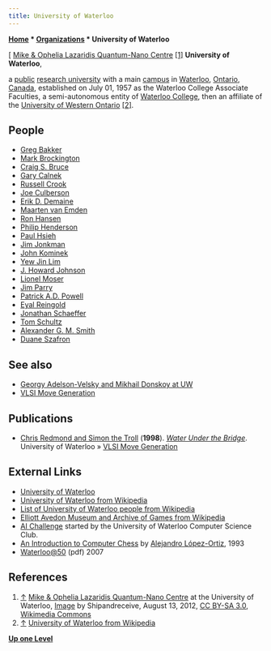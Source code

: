 ```yaml
---
title: University of Waterloo
---
```

**[Home](Home "Home") \* [Organizations](Organizations "Organizations") \* University of Waterloo**



[ [Mike & Ophelia Lazaridis Quantum-Nano Centre](https://en.wikipedia.org/wiki/Mike_%26_Ophelia_Lazaridis_Quantum-Nano_Centre) <a id="cite-note-1" href="#cite-ref-1">[1]</a>
**University of Waterloo**,   

a [public](https://en.wikipedia.org/wiki/Public_university) [research university](https://en.wikipedia.org/wiki/Research_university) with a main [campus](https://en.wikipedia.org/wiki/Campus) in [Waterloo](https://en.wikipedia.org/wiki/Waterloo,_Ontario), [Ontario](https://en.wikipedia.org/wiki/Ontario), [Canada](https://en.wikipedia.org/wiki/Canada), established on July 01, 1957 as the Waterloo College Associate Faculties, a semi-autonomous entity of [Waterloo College](https://en.wikipedia.org/wiki/Wilfrid_Laurier_University), then an affiliate of the [University of Western Ontario](https://en.wikipedia.org/wiki/University_of_Western_Ontario) <a id="cite-note-2" href="#cite-ref-2">[2]</a>. 



## People


* [Greg Bakker](index.php?title=Greg_Bakker&action=edit&redlink=1 "Greg Bakker (page does not exist)")
* [Mark Brockington](Mark_Brockington "Mark Brockington")
* [Craig S. Bruce](Craig_S._Bruce "Craig S. Bruce")
* [Gary Calnek](Gary_Calnek "Gary Calnek")
* [Russell Crook](Russell_Crook "Russell Crook")
* [Joe Culberson](Joe_Culberson "Joe Culberson")
* [Erik D. Demaine](Erik_D._Demaine "Erik D. Demaine")
* [Maarten van Emden](Maarten_van_Emden "Maarten van Emden")
* [Ron Hansen](Ron_Hansen "Ron Hansen")
* [Philip Henderson](index.php?title=Philip_Henderson&action=edit&redlink=1 "Philip Henderson (page does not exist)")
* [Paul Hsieh](Paul_Hsieh "Paul Hsieh")
* [Jim Jonkman](index.php?title=Jim_Jonkman&action=edit&redlink=1 "Jim Jonkman (page does not exist)")
* [John Kominek](John_Kominek "John Kominek")
* [Yew Jin Lim](Yew_Jin_Lim "Yew Jin Lim")
* [J. Howard Johnson](J._Howard_Johnson "J. Howard Johnson")
* [Lionel Moser](index.php?title=Lionel_Moser&action=edit&redlink=1 "Lionel Moser (page does not exist)")
* [Jim Parry](Jim_Parry "Jim Parry")
* [Patrick A.D. Powell](index.php?title=Patrick_A.D._Powell&action=edit&redlink=1 "Patrick A.D. Powell (page does not exist)")
* [Eyal Reingold](index.php?title=Eyal_Reingold&action=edit&redlink=1 "Eyal Reingold (page does not exist)")
* [Jonathan Schaeffer](Jonathan_Schaeffer "Jonathan Schaeffer")
* [Tom Schultz](index.php?title=Tom_Schultz&action=edit&redlink=1 "Tom Schultz (page does not exist)")
* [Alexander G. M. Smith](index.php?title=Alexander_G._M._Smith&action=edit&redlink=1 "Alexander G. M. Smith (page does not exist)")
* [Duane Szafron](Duane_Szafron "Duane Szafron")


## See also


* [Georgy Adelson-Velsky and Mikhail Donskoy at UW](Georgy_Adelson-Velsky#Donskoy "Georgy Adelson-Velsky")
* [VLSI Move Generation](Move_Generation#Waterloo1982 "Move Generation")


## Publications


* [Chris Redmond and Simon the Troll](https://uwaterloo.ca/water-under-the-bridge/about-authors) (**1998**). *[Water Under the Bridge](https://uwaterloo.ca/water-under-the-bridge/)*. University of Waterloo » [VLSI Move Generation](Move_Generation#Waterloo1982 "Move Generation")


## External Links


* [University of Waterloo](https://uwaterloo.ca/)
* [University of Waterloo from Wikipedia](https://en.wikipedia.org/wiki/University_of_Waterloo)
* [List of University of Waterloo people from Wikipedia](https://en.wikipedia.org/wiki/List_of_University_of_Waterloo_people)
* [Elliott Avedon Museum and Archive of Games from Wikipedia](https://en.wikipedia.org/wiki/Elliott_Avedon_Museum_and_Archive_of_Games)
* [AI Challenge](https://en.wikipedia.org/wiki/AI_Challenge) started by the University of Waterloo Computer Science Club.
* [An Introduction to Computer Chess](https://cs.uwaterloo.ca/~alopez-o/divulge/chimp.html) by [Alejandro López-Ortiz](index.php?title=Alejandro_L%C3%B3pez-Ortiz&action=edit&redlink=1 "Alejandro López-Ortiz (page does not exist)"), 1993
* [Waterloo@50](https://cs.uwaterloo.ca/40th/Chronology/ChronologyGlossary.pdf) (pdf) 2007


## References


1. <a id="cite-ref-1" href="#cite-note-1">↑</a> [Mike & Ophelia Lazaridis Quantum-Nano Centre](https://en.wikipedia.org/wiki/Mike_%26_Ophelia_Lazaridis_Quantum-Nano_Centre) at the University of Waterloo, [Image](https://commons.wikimedia.org/wiki/File:Mike-and-Ophelia-Lazaridis-Quantum-Nano-Centre.png) by Shipandreceive, August 13, 2012, [CC BY-SA 3.0](https://creativecommons.org/licenses/by-sa/3.0/deed.en), [Wikimedia Commons](https://en.wikipedia.org/wiki/Wikimedia_Commons)
2. <a id="cite-ref-2" href="#cite-note-2">↑</a> [University of Waterloo from Wikipedia](https://en.wikipedia.org/wiki/University_of_Waterloo)

**[Up one Level](Organizations "Organizations")**







 
